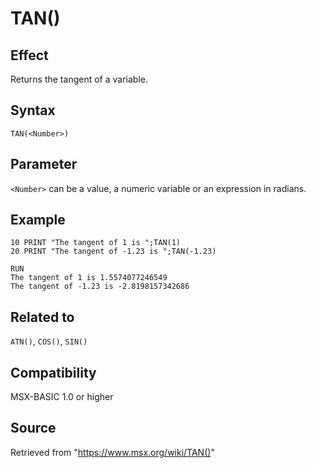 # TAN()

## Effect

Returns the tangent of a variable.

## Syntax

`TAN(<Number>)`

## Parameter

`<Number>` can be a value, a numeric variable or an expression in radians.

## Example

```basic
10 PRINT "The tangent of 1 is ";TAN(1)
20 PRINT "The tangent of -1.23 is ";TAN(-1.23)
 
RUN
The tangent of 1 is 1.5574077246549
The tangent of -1.23 is -2.8198157342686
```

## Related to

`ATN()`, `COS()`, `SIN()`

## Compatibility

MSX-BASIC 1.0 or higher

## Source

Retrieved from "https://www.msx.org/wiki/TAN()"
